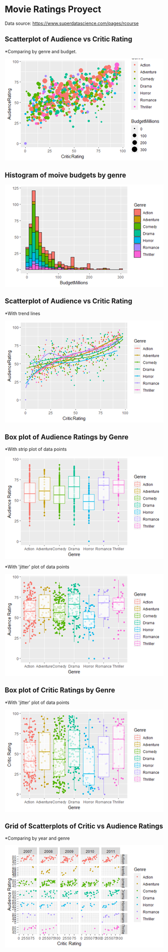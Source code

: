 # Movie Ratings Proyect 

Data source: https://www.superdatascience.com/pages/rcourse

## Scatterplot of Audience vs Critic Rating 
*Comparing by genre and budget.

![alt text](https://github.com/sebasquirarte/R-Programming-A-Z/blob/main/Movie-Ratings/plots/plot1.png)

## Histogram of moive budgets by genre 

![alt text](https://github.com/sebasquirarte/R-Programming-A-Z/blob/main/Movie-Ratings/plots/plot2.png)

## Scatterplot of Audience vs Critic Rating 
*With trend lines

![alt text](https://github.com/sebasquirarte/R-Programming-A-Z/blob/main/Movie-Ratings/plots/plot3.png)

## Box plot of Audience Ratings by Genre 
*With strip plot of data points

![alt text](https://github.com/sebasquirarte/R-Programming-A-Z/blob/main/Movie-Ratings/plots/plot4.png)

*With 'jitter' plot of data points

![alt text](https://github.com/sebasquirarte/R-Programming-A-Z/blob/main/Movie-Ratings/plots/plot6.png)

## Box plot of Critic Ratings by Genre 
*With 'jitter' plot of data points

![alt text](https://github.com/sebasquirarte/R-Programming-A-Z/blob/main/Movie-Ratings/plots/plot7.png)

## Grid of Scatterplots of Critic vs Audience Ratings
*Comparing by year and genre

![alt text](https://github.com/sebasquirarte/R-Programming-A-Z/blob/main/Movie-Ratings/plots/plot9.png)

